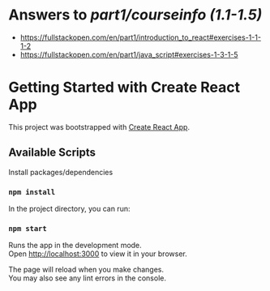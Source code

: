 # Answers to _part1/courseinfo (1.1-1.5)_

- https://fullstackopen.com/en/part1/introduction_to_react#exercises-1-1-1-2
- https://fullstackopen.com/en/part1/java_script#exercises-1-3-1-5

# Getting Started with Create React App

This project was bootstrapped with [Create React App](https://github.com/facebook/create-react-app).

## Available Scripts

Install packages/dependencies

### `npm install`

In the project directory, you can run:

### `npm start`

Runs the app in the development mode.\
Open [http://localhost:3000](http://localhost:3000) to view it in your browser.

The page will reload when you make changes.\
You may also see any lint errors in the console.

